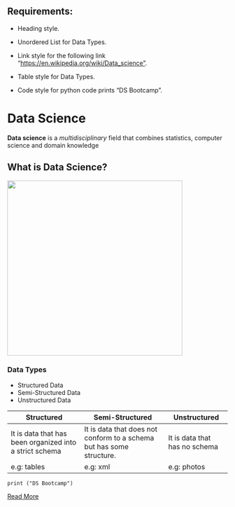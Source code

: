 
## Requirements:
- Heading style.

- Unordered List for Data Types.
- Link style for the following link “https://en.wikipedia.org/wiki/Data_science”.
- Table style for Data Types.
- Code style for python code prints “DS Bootcamp”.

# Data Science
**Data science** is a *multidisciplinary* field that combines statistics, computer science and domain knowledge
## What is Data Science?
<img src="./DS.png" width="400" height="400"/>

### Data Types
- Structured Data
- Semi-Structured Data
- Unstructured Data



| Structured                                                   | Semi-Structured                                                       | Unstructured                                                  |
| ---------------------------------------------------------    | ---------------------------------------------------------             |  ---------------------------------------------------------    |
|  It is data that has been organized into a strict schema     | It is data that does not conform to a schema but has some structure.  | It is data that has no schema                                 |
| e.g: tables                                                  | e.g: xml                                                              |e.g: photos                                                    |

```
print ("DS Bootcamp")
```
[Read More](https://user-images.githubusercontent.com/89189772/211477266-d296e2d0-892c-4524-bc49-64db7bd9f515.png)